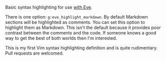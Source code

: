 Basic syntax highlighting for use [with Eve](http://witheve.com/).

There is one option: `g:eve_highlight_markdown`. By default Markdown sections
will be highlighted as comments. You can set this option to highlight them as
Markdown. This isn't the default because it provides poor contrast between the
comments and the code. If someone knows a good way to get the best of both
worlds then I'm interested.

This is my first Vim syntax highlighting definition and is quite rudimentary.
Pull requests are welcomed.
